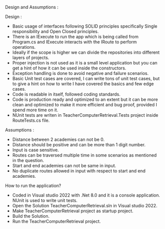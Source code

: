 Design and Assumptions :

Design : 

- Basic usage of interfaces following SOLID principles specifically Single responsibility and Open Closed principles.
- There is an IExecute to run the app which is being called from Program.cs and IExecute interacts with the IRoute to perform operations.
- Ideally if the scope is higher we can divide the repositories into different layers of projects.
- Proper injection is not used as it is a small level application but you can get a hint of how it can be used inside the constructors.
- Exception handling is done to avoid negative and failure scenarios.
- Basic Unit test cases are covered, I can write tons of unit test cases, but to give a hint on how to write I have covered the basics and few edge cases.
- Code is readable in itself, followed coding standards.
- Code is production ready and optimized to an extent but it can be more clean and optimized to make it more efficient and bug proof, provided I spend more time on it.
- NUnit tests are writen in TeacherComputerRetrieval.Tests project inside RouteTests.cs file.

Assumptions :

- Distance between 2 academies can not be 0.
- Distance should be positive and can be more than 1 digit number.
- Input is case sensitive.
- Routes can be traversed multiple time in some scenarios as mentioned in the question.
- Start and end academies can not be same in input.
- No duplicate routes allowed in input with respect to start and end academies.

How to run the application?

- Coded in Visual studio 2022 with .Net 8.0 and it is a console application. NUnit is used to write unit tests.
- Open the Solution TeacherComputerRetrieval.sln in Visual studio 2022.
- Make TeacherComputerRetrieval project as startup project.
- Build the Solution.
- Run the TeacherComputerRetrieval project.
